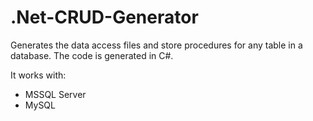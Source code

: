 # .Net-CRUD-Generator
Generates the data access files and store procedures for any table in a database. The code is generated in C#.

It works with:
- MSSQL Server
- MySQL
